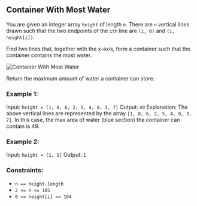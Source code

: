 ## Container With Most Water

You are given an integer array `height` of length `n`. There are `n` vertical lines drawn such that the two endpoints of the `ith` line are `(i, 0)` and `(i, height[i])`.

Find two lines that, together with the x-axis, form a container such that the container contains the most water.

![Container With Most Water](https://s3-lc-upload.s3.amazonaws.com/uploads/2018/07/17/question_11.jpg)

Return the maximum amount of water a container can store.

### Example 1:

Input: `height = [1, 8, 6, 2, 5, 4, 8, 3, 7]`
Output: `49`
Explanation: The above vertical lines are represented by the array `[1, 8, 6, 2, 5, 4, 8, 3, 7]`. In this case, the max area of water (blue section) the container can contain is 49.

### Example 2:

Input: `height = [1, 1]`
Output: `1`

### Constraints:

- `n == height.length`
- `2 <= n <= 105`
- `0 <= height[i] <= 104`
